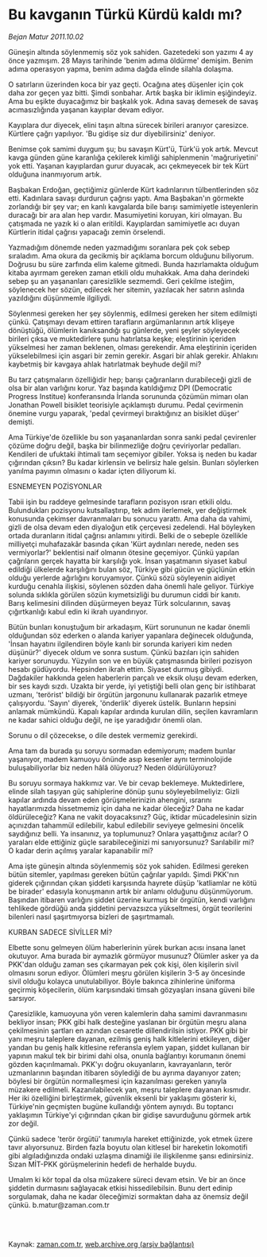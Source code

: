 # Bu kavganın Türkü  Kürdü kaldı mı?

*Bejan Matur 2011.10.02*

<td class="columnist-detail">
<p>Güneşin altında söylenmemiş söz yok sahiden. Gazetedeki son yazımı 4 ay önce yazmışım. 28 Mayıs tarihinde 'benim adıma öldürme' demişim. Benim adıma operasyon yapma, benim adıma dağda elinde silahla dolaşma.</p>
<p>
<div id="haberMetinDiv">
<p>O satırların üzerinden koca bir yaz geçti. Ocağına ateş düşenler için çok daha zor geçen yaz bitti. Şimdi sonbahar. Artık başka bir iklimin eşiğindeyiz. Ama bu eşikte duyacağımız bir başkalık yok. Adına savaş demesek de savaş acımasızlığında yaşanan kayıplar devam ediyor.
<p>Kayıplara dur diyecek, elini taşın altına sürecek birileri aranıyor çaresizce. Kürtlere çağrı yapılıyor. 'Bu gidişe siz dur diyebilirsiniz' deniyor.
<p>Benimse çok samimi duygum şu; bu savaşın Kürt'ü, Türk'ü yok artık. Mevcut kavga günden güne karanlığa çekilerek kimliği sahiplenmenin 'mağruriyetini' yok etti. Yaşanan kayıplardan gurur duyacak, acı çekmeyecek bir tek Kürt olduğuna inanmıyorum artık.
<p>Başbakan Erdoğan, geçtiğimiz günlerde Kürt kadınlarının tülbentlerinden söz etti. Kadınlara savaşı durdurun çağrısı yaptı. Ama Başbakan'ın görmekte zorlandığı bir şey var; en kanlı kavgalarda bile barışı samimiyetle isteyenlerin duracağı bir ara alan hep vardır. Masumiyetini koruyan, kiri olmayan. Bu çatışmada ne yazık ki o alan eritildi. Kayıplardan samimiyetle acı duyan Kürtlerin itidal çağrısı yapacağı zemin örselendi.
<p>Yazmadığım dönemde neden yazmadığımı soranlara pek çok sebep sıraladım. Ama okura da gecikmiş bir açıklama borcum olduğunu biliyorum. Doğrusu bu süre zarfında elim kaleme gitmedi. Bunda hazırlamakta olduğum kitaba ayırmam gereken zaman etkili oldu muhakkak. Ama daha derindeki sebep şu an yaşananları çaresizlikle sezmemdi. Geri çekilme isteğim, söylenecek her sözün, edilecek her sitemin, yazılacak her satırın aslında yazıldığını düşünmemle ilgiliydi.
<p>Söylenmesi gereken her şey söylenmiş, edilmesi gereken her sitem edilmişti çünkü. Çatışmayı devam ettiren tarafların argümanlarının artık klişeye dönüştüğü, ölümlerin kanıksandığı şu günlerde, yeni şeyler söyleyecek birileri çıksa ve muktedirlere şunu hatırlatsa keşke; eleştirinin içeriden yükselmesi her zaman beklenen, olması gerekendir. Ama eleştirinin içeriden yükselebilmesi için asgari bir zemin gerekir. Asgari bir ahlak gerekir. Ahlakını kaybetmiş bir kavgaya ahlak hatırlatmak beyhude değil mi?
<p>Bu tarz çatışmaların özelliğidir hep; barışı çağıranların durabileceği gizli de olsa bir alan varlığını korur. Yaz başında katıldığımız DPI (Democratic Progress Institue) konferansında İrlanda sorununda çözümün mimarı olan Jonathan Powell bisiklet teorisiyle açıklamıştı durumu. Pedal çevirmenin önemine vurgu yaparak, 'pedal çevirmeyi bıraktığınız an bisiklet düşer' demişti.
<p>Ama Türkiye'de özellikle bu son yaşananlardan sonra sanki pedal çevirenler çözüme doğru değil, başka bir bilinmezliğe doğru çeviriyorlar pedalları. Kendileri de ufuktaki ihtimali tam seçemiyor gibiler. Yoksa iş neden bu kadar çığırından çıksın? Bu kadar kirlensin ve belirsiz hale gelsin. Bunları söylerken yanılma payımın olmasını o kadar içten diliyorum ki.
<p>ESNEMEYEN POZİSYONLAR 
<p>Tabii işin bu raddeye gelmesinde tarafların pozisyon ısrarı etkili oldu. Bulundukları pozisyonu kutsallaştırıp, tek adım ilerlemek, yer değiştirmek konusunda çekimser davranmaları bu sonucu yarattı. Ama daha da vahimi, gizli de olsa devam eden diyaloğun etik çerçevesi zedelendi. Hal böyleyken ortada duranların itidal çağrısı anlamını yitirdi. Belki de o sebeple özellikle milliyetçi muhafazakâr basında çıkan 'Kürt aydınları nerede, neden ses vermiyorlar?' beklentisi naif olmanın ötesine geçemiyor. Çünkü yapılan çağrıların gerçek hayatta bir karşılığı yok. İnsan yaşatmanın siyaset kabul edildiği ülkelerde karşılığını bulan söz, Türkiye gibi gücün ve güçlünün etkin olduğu yerlerde ağırlığını koruyamıyor. Çünkü sözü söyleyenin aidiyet kurduğu cenahla ilişkisi, söylenen sözden daha önemli hale geliyor. Türkiye solunda sıklıkla görülen sözün kıymetsizliği bu durumun ciddi bir kanıtı. Barış kelimesini dilinden düşürmeyen beyaz Türk solcularının, savaş çığırtkanlığı kabul edin ki ikrah uyandırıyor.
<p>Bütün bunları konuştuğum bir arkadaşım, Kürt sorununun ne kadar önemli olduğundan söz ederken o alanda kariyer yapanlara değinecek olduğunda, 'İnsan hayatını ilgilendiren böyle kanlı bir sorunda kariyeri kim neden düşünür?' diyecek oldum ve sonra sustum. Çünkü bazıları için sahiden kariyer sorunuydu. Yüzyılın son ve en büyük çatışmasında birileri pozisyon hesabı güdüyordu. Hepsinden ikrah ettim. Siyaset durmuş gibiydi. Dağdakiler hakkında gelen haberlerin parçalı ve eksik oluşu devam ederken, bir ses kaydı sızdı. Uzakta bir yerde, iyi yetiştiği belli olan genç bir istihbarat uzmanı, 'terörist' bildiği bir örgütün jargonunu kullanarak pazarlık etmeye çalışıyordu. 'Sayın' diyerek, 'önderlik' diyerek üstelik. Bunların hepsini anlamak mümkündü. Kapalı kapılar ardında kurulan dilin, seçilen kavramların ne kadar sahici olduğu değil, ne işe yaradığıdır önemli olan.
<p>Sorunu o dil çözecekse, o dile destek vermemiz gerekirdi.
<p>Ama tam da burada şu soruyu sormadan edemiyorum; madem bunlar yaşanıyor, madem kamuoyu önünde asıp kesenler aynı terminolojide buluşabiliyorlar biz neden hâlâ ölüyoruz? Neden öldürülüyoruz?
<p>Bu soruyu sormaya hakkımız var. Ve bir cevap beklemeye. Muktedirlere, elinde silah taşıyan güç sahiplerine dönüp şunu söyleyebilmeliyiz: Gizli kapılar ardında devam eden görüşmelerinizin ahengini, ısrarını hayatlarımızda hissetmemiz için daha ne kadar öleceğiz? Daha ne kadar öldürüleceğiz? Kana ne vakit doyacaksınız? Güç, iktidar mücadelesinin sizin açınızdan tahammül edilebilir, kabul edilebilir seviyeye gelmesini öncelik saydığınız belli. Ya insanınız, ya toplumunuz? Onlara yaşattığınız acılar? O yaraları elde ettiğiniz güçle sarabileceğinizi mi sanıyorsunuz? Sarılabilir mi? O kadar derin açılmış yaralar kapanabilir mi?
<p>Ama işte güneşin altında söylenmemiş söz yok sahiden. Edilmesi gereken bütün sitemler, yapılması gereken bütün çağrılar yapıldı. Şimdi PKK'nın giderek çığırından çıkan şiddeti karşısında hayrete düşüp 'katliamlar ne kötü be birader' edasıyla konuşmanın artık bir anlamı olduğunu düşünmüyorum. Başından itibaren varlığını şiddet üzerine kurmuş bir örgütün, kendi varlığını tehlikede gördüğü anda şiddetini pervazsızca yükseltmesi, örgüt teorilerini bilenleri nasıl şaşırtmıyorsa bizleri de şaşırtmamalı.
<p>KURBAN SADECE SİVİLLER Mİ? 
<p>Elbette sonu gelmeyen ölüm haberlerinin yürek burkan acısı insana lanet okutuyor. Ama burada bir aymazlık görmüyor musunuz? Ölümler asker ya da PKK'dan olduğu zaman ses çıkarmayan pek çok kişi, ölen kişilerin sivil olmasını sorun ediyor. Ölümleri meşru görülen kişilerin 3-5 ay öncesinde sivil olduğu kolayca unutulabiliyor. Böyle bakınca zihinlerine üniforma geçirmiş köşecilerin, ölüm karşısındaki timsah gözyaşları insana güveni bile sarsıyor.
<p>Çaresizlikle, kamuoyuna yön veren kalemlerin daha samimi davranmasını bekliyor insan; PKK gibi halk desteğine yaslanan bir örgütün meşru alana çekilmesinin şartları en azından cesaretle dillendirilsin istiyor. PKK gibi bir yanı meşru taleplere dayanan, ezilmiş geniş halk kitlelerini etkileyen, diğer yandan bu geniş halk kitlesine referansla eylem yapan, şiddet kullanan bir yapının makul tek bir birimi dahi olsa, onunla bağlantıyı korumanın önemi gözden kaçırılmamalı. PKK'yı doğru okuyanların, kavrayanların, terör uzmanlarının başından itibaren söylediği de bu ayrıma dayanıyor zaten; böylesi bir örgütün normalleşmesi için kazanılması gereken yanıyla müzakere edilmeli. Kazanılabilecek yan, meşru taleplere dayanan kısmıdır. Her iki özelliğini birleştirmek, güvenlik eksenli bir yaklaşımı gösterir ki, Türkiye'nin geçmişten bugüne kullandığı yöntem aynıydı. Bu toptancı yaklaşımın Türkiye'yi çığırından çıkan bir gidişe savurduğunu görmek artık zor değil.
<p>Çünkü sadece 'terör örgütü' tanımıyla hareket ettiğinizde, yok etmek üzere tavır alıyorsunuz. Birden fazla boyutu olan kitlesel bir hareketin lokomotifi gibi algıladığınızda ondaki uzlaşma dinamiği ile ilişkilenme şansı edinirsiniz. Sızan MİT-PKK görüşmelerinin hedefi de herhalde buydu.
<p>Umalım ki kör topal da olsa müzakere süreci devam etsin. Ve bir an önce şiddetin durmasını sağlayacak etkisi hissedilebilsin. Bunu dert edinip sorgulamak, daha ne kadar öleceğimizi sormaktan daha az önemsiz değil çünkü. b.matur@zaman.com.tr</p></p></p></p></p></p></p></p></p></p></p></p></p></p></p></p></p></p></p></p></div>
</p>


<p><br>
		 </br></p></td>

Kaynak: [zaman.com.tr](http://zaman.com.tr/yazar.do?yazino=1185978), [web.archive.org (arşiv bağlantısı)](http://web.archive.org/web/20111213092250/http://zaman.com.tr/yazar.do?yazino=1185978)
